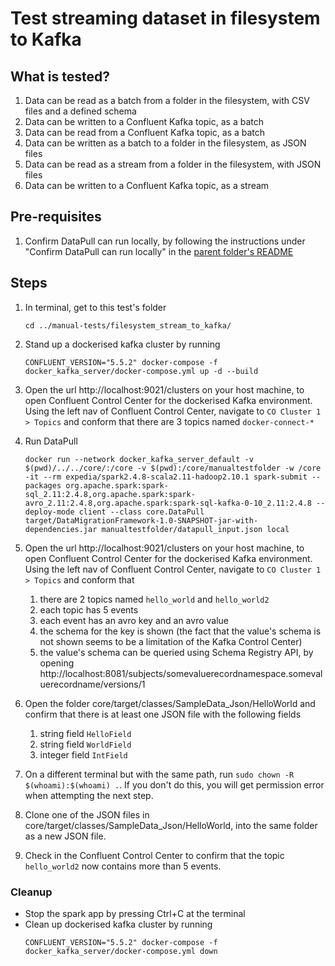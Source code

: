 # Test streaming dataset in filesystem to Kafka

## What is tested?
1. Data can be read as a batch from a folder in the filesystem, with CSV files and a defined schema
2. Data can be written to a Confluent Kafka topic, as a batch
3. Data can be read from a Confluent Kafka topic, as a batch
1. Data can be written as a batch to a folder in the filesystem, as JSON files
1. Data can be read as a stream from a folder in the filesystem, with JSON files
2. Data can be written to a Confluent Kafka topic, as a stream

## Pre-requisites

1. Confirm DataPull can run locally, by following the instructions under "Confirm DataPull can run locally" in the [parent folder's README](../README.md)

## Steps

1. In terminal, get to this test's folder
    ```shell
    cd ../manual-tests/filesystem_stream_to_kafka/
    ```
1. Stand up a dockerised kafka cluster by running
    ```shell
    CONFLUENT_VERSION="5.5.2" docker-compose -f docker_kafka_server/docker-compose.yml up -d --build
    ```
1. Open the url http://localhost:9021/clusters on your host machine, to open Confluent Control Center for the dockerised Kafka environment. Using the left nav of Confluent Control Center, navigate to `CO Cluster 1 > Topics` and conform that there are 3 topics named `docker-connect-*`

1. Run DataPull 
    ```shell
    docker run --network docker_kafka_server_default -v $(pwd)/../../core/:/core -v $(pwd):/core/manualtestfolder -w /core -it --rm expedia/spark2.4.8-scala2.11-hadoop2.10.1 spark-submit --packages org.apache.spark:spark-sql_2.11:2.4.8,org.apache.spark:spark-avro_2.11:2.4.8,org.apache.spark:spark-sql-kafka-0-10_2.11:2.4.8 --deploy-mode client --class core.DataPull target/DataMigrationFramework-1.0-SNAPSHOT-jar-with-dependencies.jar manualtestfolder/datapull_input.json local
    ```
1. Open the url http://localhost:9021/clusters on your host machine, to open Confluent Control Center for the dockerised Kafka environment. Using the left nav of Confluent Control Center, navigate to `CO Cluster 1 > Topics` and conform that
   1. there are 2 topics named `hello_world` and `hello_world2`
   1. each topic has 5 events
   1. each event has an avro key and an avro value
   1. the schema for the key is shown (the fact that the value's schema is not shown seems to be a limitation of the Kafka Control Center)
   1. the value's schema can be queried using Schema Registry API, by opening http://localhost:8081/subjects/somevaluerecordnamespace.somevaluerecordname/versions/1   
   
1. Open the folder core/target/classes/SampleData_Json/HelloWorld and confirm that there is at least one JSON file with the following fields
   1. string field `HelloField`
   1. string field `WorldField`
   1. integer field `IntField`
   
1. On a different terminal but with the same path, run `sudo chown -R $(whoami):$(whoami) .`. If you don't do this, you will get permission error when attempting the next step.

1. Clone one of the JSON files in core/target/classes/SampleData_Json/HelloWorld, into the same folder as a new JSON file. 
   
1. Check in the Confluent Control Center to confirm that the topic `hello_world2` now contains more than 5 events. 

### Cleanup
- Stop the spark app by pressing Ctrl+C at the terminal
- Clean up dockerised kafka cluster by running
   ```shell script
   CONFLUENT_VERSION="5.5.2" docker-compose -f docker_kafka_server/docker-compose.yml down
   ```